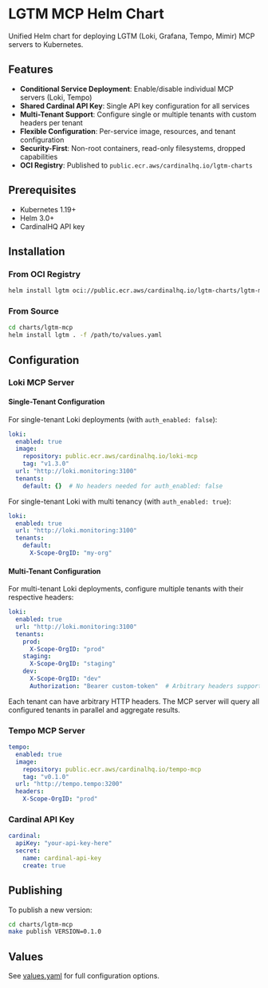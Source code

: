 # LGTM MCP Helm Chart

Unified Helm chart for deploying LGTM (Loki, Grafana, Tempo, Mimir) MCP servers to Kubernetes.

## Features

- **Conditional Service Deployment**: Enable/disable individual MCP servers (Loki, Tempo)
- **Shared Cardinal API Key**: Single API key configuration for all services
- **Multi-Tenant Support**: Configure single or multiple tenants with custom headers per tenant
- **Flexible Configuration**: Per-service image, resources, and tenant configuration
- **Security-First**: Non-root containers, read-only filesystems, dropped capabilities
- **OCI Registry**: Published to `public.ecr.aws/cardinalhq.io/lgtm-charts`

## Prerequisites

- Kubernetes 1.19+
- Helm 3.0+
- CardinalHQ API key

## Installation

### From OCI Registry

```bash
helm install lgtm oci://public.ecr.aws/cardinalhq.io/lgtm-charts/lgtm-mcp --version 1.1.0 -f /path/to/values.yaml
```

### From Source

```bash
cd charts/lgtm-mcp
helm install lgtm . -f /path/to/values.yaml
```

## Configuration

### Loki MCP Server

#### Single-Tenant Configuration

For single-tenant Loki deployments (with `auth_enabled: false`):

```yaml
loki:
  enabled: true
  image:
    repository: public.ecr.aws/cardinalhq.io/loki-mcp
    tag: "v1.3.0"
  url: "http://loki.monitoring:3100"
  tenants:
    default: {}  # No headers needed for auth_enabled: false
```

For single-tenant Loki with multi tenancy (with `auth_enabled: true`):

```yaml
loki:
  enabled: true
  url: "http://loki.monitoring:3100"
  tenants:
    default:
      X-Scope-OrgID: "my-org"
```

#### Multi-Tenant Configuration

For multi-tenant Loki deployments, configure multiple tenants with their respective headers:

```yaml
loki:
  enabled: true
  url: "http://loki.monitoring:3100"
  tenants:
    prod:
      X-Scope-OrgID: "prod"
    staging:
      X-Scope-OrgID: "staging"
    dev:
      X-Scope-OrgID: "dev"
      Authorization: "Bearer custom-token"  # Arbitrary headers supported
```

Each tenant can have arbitrary HTTP headers. The MCP server will query all configured tenants in parallel and aggregate results.

### Tempo MCP Server

```yaml
tempo:
  enabled: true
  image:
    repository: public.ecr.aws/cardinalhq.io/tempo-mcp
    tag: "v0.1.0"
  url: "http://tempo.tempo:3200"
  headers:
    X-Scope-OrgID: "prod"
```

### Cardinal API Key

```yaml
cardinal:
  apiKey: "your-api-key-here"
  secret:
    name: cardinal-api-key
    create: true
```

## Publishing

To publish a new version:

```bash
cd charts/lgtm-mcp
make publish VERSION=0.1.0
```

## Values

See [values.yaml](values.yaml) for full configuration options.
